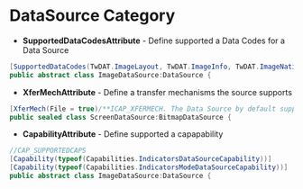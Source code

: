 # DataSource Category
* **SupportedDataCodesAttribute** - Define supported a Data Codes for a Data Source
```c#
[SupportedDataCodes(TwDAT.ImageLayout, TwDAT.ImageInfo, TwDAT.ImageNativeXfer, TwDAT.ImageMemXfer, TwDAT.ImageFileXfer)/**CAP_SUPPORTEDDATS**/]
public abstract class ImageDataSource:DataSource {
```
* **XferMechAttribute** - Define a transfer mechanisms the source supports
```c#
[XferMech(File = true)/**ICAP_XFERMECH. The Data Source by default supported a Native and Buffered Memory data transfers.**/]
public sealed class ScreenDataSource:BitmapDataSource {
```
* **CapabilityAttribute** - Define supported a capapability
```c#
//CAP_SUPPORTEDCAPS
[Capability(typeof(Capabilities.IndicatorsDataSourceCapability))]
[Capability(typeof(Capabilities.IndicatorsModeDataSourceCapability))]
public abstract class ImageDataSource:DataSource {
```

